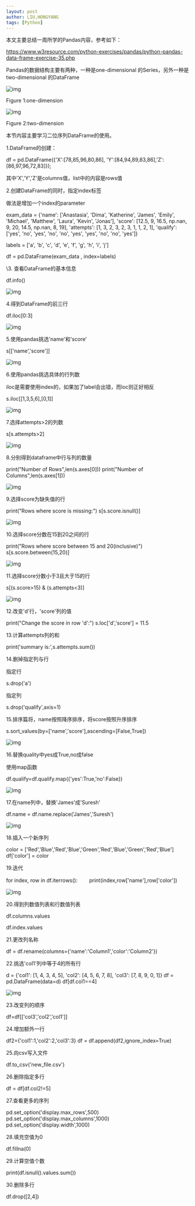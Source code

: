 ```yaml
---
layout: post
author: LIU,HONGYANG
tags: [Python]
---
```






本文主要总结一周所学的Pandas内容，参考如下：

https://www.w3resource.com/python-exercises/pandas/python-pandas-data-frame-exercise-35.php

Pandas的数据结构主要有两种，一种是one-dimensional 的Series，另外一种是two-dimensional 的DataFrame

![img](https://img2018.cnblogs.com/blog/1067977/201910/1067977-20191017192611597-700445695.png)

 

Figure 1:one-dimension

![img](https://img2018.cnblogs.com/blog/1067977/201910/1067977-20191017192635453-1698108801.png)

 

 Figure 2:two-dimension

 

本节内容主要学习二位序列DataFrame的使用。

1.DataFrame的创建：

df = pd.DataFrame({'X':[78,85,96,80,86], 'Y':[84,94,89,83,86],'Z':[86,97,96,72,83]});

其中'X','Y','Z'是columns值，list中的内容是rows值

2.创建DataFrame的同时，指定index标签

做法是增加一个index的parameter

exam_data = {'name': ['Anastasia', 'Dima', 'Katherine', 'James', 'Emily', 'Michael', 'Matthew', 'Laura', 'Kevin', 'Jonas'], 'score': [12.5, 9, 16.5, np.nan, 9, 20, 14.5, np.nan, 8, 19], 'attempts': [1, 3, 2, 3, 2, 3, 1, 1, 2, 1], 'qualify': ['yes', 'no', 'yes', 'no', 'no', 'yes', 'yes', 'no', 'no', 'yes']}

labels = ['a', 'b', 'c', 'd', 'e', 'f', 'g', 'h', 'i', 'j']

df = pd.DataFrame(exam_data , index=labels)

 

\3. 查看DataFrame的基本信息

df.info()

![img](https://img2018.cnblogs.com/blog/1067977/201910/1067977-20191017194347567-327799981.png)

 

 

4.得到DataFrame的前三行

df.iloc[0:3]

![img](https://img2018.cnblogs.com/blog/1067977/201910/1067977-20191017194324535-2029393333.png)

 

 

5.使用pandas挑选'name'和'score'

s[['name','score']]

![img](https://img2018.cnblogs.com/blog/1067977/201910/1067977-20191017195448488-627551958.png)

 

 6.使用pandas挑选具体的行列数

iloc是需要使用index的，如果加了label会出错，而loc则正好相反

s.iloc[[1,3,5,6],[0,1]]

![img](https://img2018.cnblogs.com/blog/1067977/201910/1067977-20191017195632122-1048300925.png)

 

 7.选择attempts>2的列数

s[s.attempts>2]

![img](https://img2018.cnblogs.com/blog/1067977/201910/1067977-20191017195941240-886883784.png)

 

 

8.分别得到dataframe中行与列的数量

print("Number of Rows",len(s.axes[0]))
print("Number of Columns",len(s.axes[1]))

![img](https://img2018.cnblogs.com/blog/1067977/201910/1067977-20191017200148693-2064278633.png)

 

 

9.选择score为缺失值的行

print("Rows where score is missing:")
s[s.score.isnull()]

![img](https://img2018.cnblogs.com/blog/1067977/201910/1067977-20191017200551141-1002550320.png)

 

 

 

10.选择score分数在15到20之间的行

print("Rows where score between 15 and 20(inclusive)")
s[s.score.between(15,20)]

 

![img](https://img2018.cnblogs.com/blog/1067977/201910/1067977-20191017200604918-1768151133.png)

 

 

11.选择score分数小于3且大于15的行

s[(s.score>15) & (s.attempts<3)]

![img](https://img2018.cnblogs.com/blog/1067977/201910/1067977-20191017200610179-340840675.png)

 

 12.改变'd'行，'score'列的值

print("Change the score in row 'd':")
s.loc['d','score'] = 11.5

 

13.计算attempts列的和

print('summary is:',s.attempts.sum())

 

14.删掉指定列与行

指定行

s.drop('a')

指定列

s.drop('qualify',axis=1)

 

15.排序篇将，name按照降序排序，将score按照升序排序

s.sort_values(by=['name','score'],ascending=[False,True])

![img](https://img2018.cnblogs.com/blog/1067977/201910/1067977-20191017201258994-785903846.png)

 

 

 

16.替换quality中yes成True,no成false

使用map函数

df.qualify=df.qualify.map({'yes':True,'no':False})

![img](https://img2018.cnblogs.com/blog/1067977/201910/1067977-20191017201502666-1214363002.png)

 

 

17.在name列中，替换'James'成'Suresh'

df.name = df.name.replace('James','Suresh')

![img](https://img2018.cnblogs.com/blog/1067977/201910/1067977-20191017201625309-353405324.png)

 

 

18.插入一个新序列

color = ['Red','Blue','Red','Blue','Green','Red','Blue','Green','Red','Blue']
df['color'] = color

 

19.迭代

for index, row in df.iterrows():
　　print(index,row['name'],row['color'])

![img](https://img2018.cnblogs.com/blog/1067977/201910/1067977-20191017202133227-1301944646.png)

 

 20.得到列数值列表和行数值列表

 

df.columns.values

df.index.values

 

21.更改列名称

df = df.rename(columns={'name':'Column1','color':'Column2'})

 

 

22.挑选'col1'列中等于4的所有行

d = {'col1': [1, 4, 3, 4, 5], 'col2': [4, 5, 6, 7, 8], 'col3': [7, 8, 9, 0, 1]}
df = pd.DataFrame(data=d)
df[df.col1==4]

 

![img](https://img2018.cnblogs.com/blog/1067977/201910/1067977-20191017202450704-280429369.png)

 

 

23.改变列的顺序

df=df[['col3','col2','col1']]

 

24.增加额外一行

df2={'col1':1,'col2':2,'col3':3}
df = df.append(df2,ignore_index=True)

 

25.向csv写入文件

df.to_csv('new_file.csv')

 

26.删除指定多行

df = df[df.col2!=5]

 

27.查看更多的序列

pd.set_option('display.max_rows',500)
pd.set_option('display.max_columns',1000)
pd.set_option('display.width',1000)

 

28.填充空值为0

df.fillna(0)

 

29.计算空值个数

print(df.isnull().values.sum())

 

30.删除多行

df.drop([2,4])

 